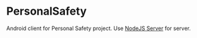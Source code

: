 ﻿# PersonalSafety

Android client for Personal Safety project.
Use [NodeJS Server](https://github.com/ttopaz/PersonalSafety-NodeJS) for server.


